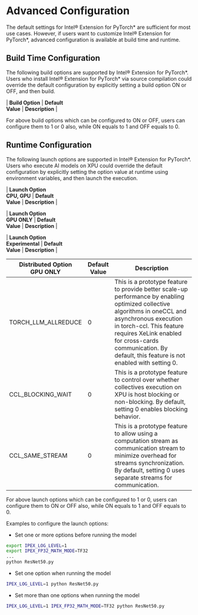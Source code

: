 Advanced Configuration
======================

The default settings for Intel® Extension for PyTorch\* are sufficient for most use cases. However, if users want to customize Intel® Extension for PyTorch\*, advanced configuration is available at build time and runtime. 

## Build Time Configuration

The following build options are supported by Intel® Extension for PyTorch\*. Users who install Intel® Extension for PyTorch\* via source compilation could override the default configuration by explicitly setting a build option ON or OFF, and then build. 

| **Build Option** | **Default<br>Value** | **Description** |

For above build options which can be configured to ON or OFF, users can configure them to 1 or 0 also, while ON equals to 1 and OFF equals to 0.

## Runtime Configuration

The following launch options are supported in Intel® Extension for PyTorch\*. Users who execute AI models on XPU could override the default configuration by explicitly setting the option value at runtime using environment variables, and then launch the execution.

| **Launch Option<br>CPU, GPU** | **Default<br>Value** | **Description** |

| **Launch Option<br>GPU ONLY** | **Default<br>Value** | **Description** |

| **Launch Option<br>Experimental** | **Default<br>Value** | **Description** |

| **Distributed Option<br>GPU ONLY** | **Default<br>Value** | **Description** |
| ------ | ------ | ------ |
| TORCH_LLM_ALLREDUCE | 0 | This is a prototype feature to provide better scale-up performance by enabling optimized collective algorithms in oneCCL and asynchronous execution in torch-ccl. This feature requires XeLink enabled for cross-cards communication. By default, this feature is not enabled with setting 0. |
| CCL_BLOCKING_WAIT | 0 | This is a prototype feature to control over whether collectives execution on XPU is host blocking or non-blocking. By default, setting 0 enables blocking behavior. |
| CCL_SAME_STREAM | 0 | This is a prototype feature to allow using a computation stream as communication stream to minimize overhead for streams synchronization. By default, setting 0 uses separate streams for communication. |

For above launch options which can be configured to 1 or 0, users can configure them to ON or OFF also, while ON equals to 1 and OFF equals to 0.

Examples to configure the launch options:</br>

- Set one or more options before running the model

```bash
export IPEX_LOG_LEVEL=1
export IPEX_FP32_MATH_MODE=TF32
...
python ResNet50.py
```
- Set one option when running the model

```bash
IPEX_LOG_LEVEL=1 python ResNet50.py
```

- Set more than one options when running the model

```bash
IPEX_LOG_LEVEL=1 IPEX_FP32_MATH_MODE=TF32 python ResNet50.py
```
